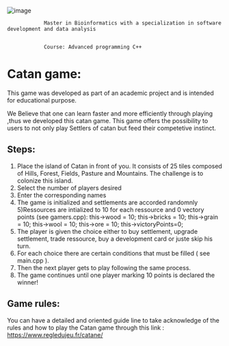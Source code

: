 ![image](https://user-images.githubusercontent.com/80050807/143290880-7225b885-3074-4bb2-8160-c79d680981bb.png)

                Master in Bioinformatics with a specialization in software development and data analysis
                             
                        
                Course: Advanced programming C++


# Catan game:

This game was developed as part of an academic project and is intended for educational purpose.

We Believe that one can learn faster and more efficiently through playing ,thus we developed this catan game.
This game offers the possibility to users to not only play Settlers of catan but feed their competetive instinct.

## Steps:

1) Place the island of Catan in front of you. It consists of 25 tiles composed of Hills, Forest, Fields, Pasture and Mountains.
The challenge is to colonize this island.
2) Select the number of players desired 
3) Enter the corresponding names
4) The game is initialized and settlements are accorded randomnly
5)Ressources are intialized to 10 for each ressource and 0 vectory points (see gamers.cpp):
    this->wood = 10; 
    this->bricks = 10;
    this->grain = 10;
    this->wool = 10;
    this->ore = 10;
    this->victoryPoints=0;
6) The player is given the choice either to buy settlement, upgrade settlement, trade ressource, buy a development card or juste skip his turn.
7) For each choice there are certain conditions that must be filled ( see main.cpp ).
8) Then the next player gets to play following the same process.
9) The game continues until one player marking 10 points is declared the winner!

## Game rules:
You can have a detailed and oriented guide line to take acknowledge of the rules and how to play the Catan game through this link : https://www.regledujeu.fr/catane/
